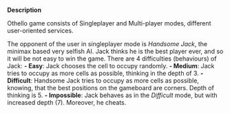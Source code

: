 **Description**

Othello game consists of Singleplayer and Multi-player modes, different user-oriented services.

The opponent of the user in singleplayer mode is *Handsome Jack*, the minimax based very selfish AI. Jack thinks he is the best player ever, and so it will be not easy to win the game.
There are 4 difficulties (behaviours) of Jack:
**- Easy**:       Jack chooses the cell to occupy randomly.
**- Medium**:     Jack tries to occupy as more cells as possible, thinking in the depth of 3. 
**- Difficult**:  Handsome Jack tries to occupy as more cells as possible, knowing, that the best positions on the gameboard are corners. Depth of thinking is 5.
**- Impossible**: Jack behaves as in the *Difficult* mode, but with increased depth (7). Moreover, he cheats.

